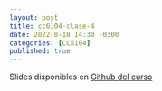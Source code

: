 ```yaml
---
layout: post
title: cc6104-clase-4
date: 2022-8-18 14:30 -0300
categories: [CC6104]
published: true
---
```


Slides disponibles en [Github del curso](https://github.com/dccuchile/CC6104)
